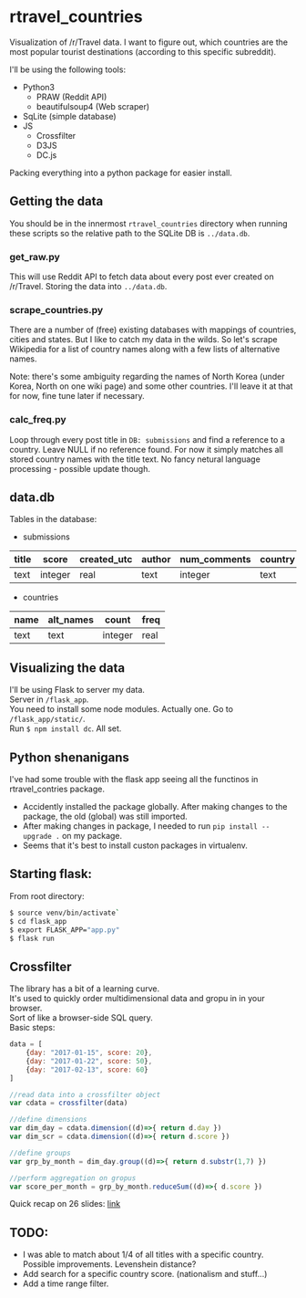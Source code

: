 # rtravel_countries
Visualization of /r/Travel data. I want to figure out, which countries are the most popular tourist destinations (according to this specific subreddit).  

I'll be using the following tools:
* Python3
    * PRAW (Reddit API)
    * beautifulsoup4 (Web scraper)
* SqLite (simple database)
* JS
    * Crossfilter
    * D3JS
    * DC.js

Packing everything into a python package for easier install.  

## Getting the data
You should be in the innermost `rtravel_countries` directory when running these scripts so the relative path to the SQLite DB is `../data.db`. 

### get_raw.py
This will use Reddit API to fetch data about every post ever created on /r/Travel. Storing the data into `../data.db`.

### scrape_countries.py
There are a number of (free) existing databases with mappings of countries, cities and states. But I like to catch my data in the wilds. So let's scrape Wikipedia for a list of country names along with a few lists of alternative names. 

Note: there's some ambiguity regarding the names of North Korea (under Korea, North on one wiki page) and some other countries. I'll leave it at that for now, fine tune later if necessary. 

### calc_freq.py
Loop through every post title in `DB: submissions` and find a reference to a country. Leave NULL if no reference found. 
For now it simply matches all stored country names with the title text. No fancy netural language processing - possible update though.  

## data.db
Tables in the database: 

* submissions

|title   |score   |created_utc   |author   |num_comments   |country|
|---|---|---|---|---|---|
|text|integer|real|text|integer|text|


* countries

|name|alt_names|count|freq|
|---|---|---|---|
|text|text|integer|real|


## Visualizing the data
I'll be using Flask to server my data.  
Server in `/flask_app`.  
You need to install some node modules. Actually one. Go to `/flask_app/static/`.  
Run `$ npm install dc`. All set.  

## Python shenanigans
I've had some trouble with the flask app seeing all the functinos in rtravel_contries package.  

* Accidently installed the package globally. After making changes to the package, the old (global) was still imported.  
* After making changes in package, I needed to run `pip install --upgrade .` on my package.  
* Seems that it's best to install custon packages in virtualenv.  

## Starting flask:
From root directory:  
```bash
$ source venv/bin/activate`
$ cd flask_app
$ export FLASK_APP="app.py"
$ flask run
```


## Crossfilter
The library has a bit of a learning curve.  
It's used to quickly order multidimensional data and gropu in in your browser.  
Sort of like a browser-side SQL query.  
Basic steps:
```javascript
data = [
    {day: "2017-01-15", score: 20},
    {day: "2017-01-22", score: 50},
    {day: "2017-02-13", score: 60}
]

//read data into a crossfilter object
var cdata = crossfilter(data)

//define dimensions
var dim_day = cdata.dimension((d)=>{ return d.day })
var dim_scr = cdata.dimension((d)=>{ return d.score })

//define groups
var grp_by_month = dim_day.group((d)=>{ return d.substr(1,7) })

//perform aggregation on gropus
var score_per_month = grp_by_month.reduceSum((d)=>{ d.score })
```

Quick recap on 26 slides: [link](https://www.slideshare.net/esjewett/crossfilter-mad-js)  



## TODO: 
* I was able to match about 1/4 of all titles with a specific country. 
Possible improvements. Levenshein distance?  
* Add search for a specific country score.  (nationalism and stuff...)
* Add a time range filter.  